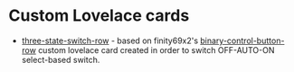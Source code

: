# Custom Lovelace cards

- [three-state-switch-row](https://github.com/sliwma/mysmarthome/tree/main/custom-lovelace/three-state-switch-row) - based on finity69x2's [binary-control-button-row](https://github.com/finity69x2/binary-control-button-row) custom lovelace card created in order to switch OFF-AUTO-ON select-based switch.
